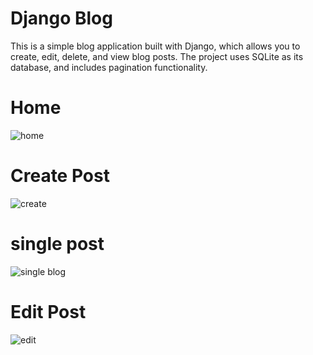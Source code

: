 # Django Blog
This is a simple blog application built with Django, which allows you to create, edit, delete, and view blog posts. The project uses SQLite as its database, and includes pagination functionality.

# Home
![home](https://user-images.githubusercontent.com/75279465/230727455-c665e3a2-880e-448f-9cf0-ea0c99e70621.png)
# Create Post
![create](https://user-images.githubusercontent.com/75279465/230727461-b3e5411d-88eb-4c02-88c1-fdc31afa2a45.png)
# single post
![single blog](https://user-images.githubusercontent.com/75279465/230727466-2913ce5e-8da8-4600-97e7-79821639a2c1.png)
# Edit Post
![edit](https://user-images.githubusercontent.com/75279465/230727475-e27d8e55-7237-4563-a94e-1039298364c0.png)
